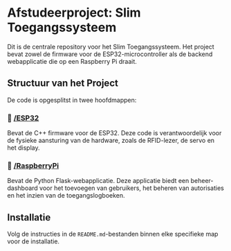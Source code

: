 # Afstudeerproject: Slim Toegangssysteem

Dit is de centrale repository voor het Slim Toegangssysteem. Het project bevat zowel de firmware voor de ESP32-microcontroller als de backend webapplicatie die op een Raspberry Pi draait.

## Structuur van het Project

De code is opgesplitst in twee hoofdmappen:

### 📁 [/ESP32](./ESP32/)
Bevat de C++ firmware voor de ESP32. Deze code is verantwoordelijk voor de fysieke aansturing van de hardware, zoals de RFID-lezer, de servo en het display.

### 📁 [/RaspberryPi](./RaspberryPi/)
Bevat de Python Flask-webapplicatie. Deze applicatie biedt een beheer-dashboard voor het toevoegen van gebruikers, het beheren van autorisaties en het inzien van de toegangslogboeken.

## Installatie

Volg de instructies in de `README.md`-bestanden binnen elke specifieke map voor de installatie.
